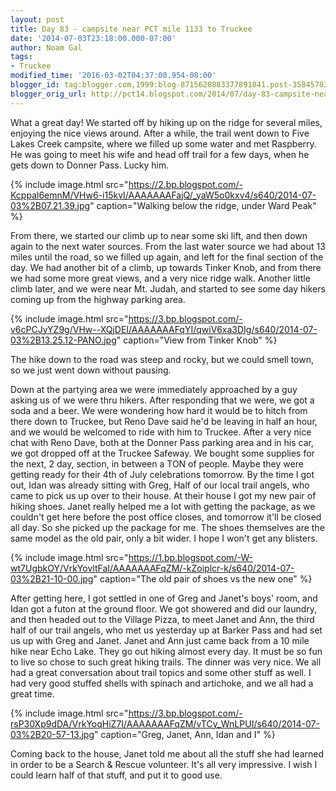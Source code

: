 ```yaml
---
layout: post
title: Day 83 - campsite near PCT mile 1133 to Truckee
date: '2014-07-03T23:18:00.000-07:00'
author: Noam Gal
tags:
- Truckee
modified_time: '2016-03-02T04:37:00.954-08:00'
blogger_id: tag:blogger.com,1999:blog-8715620883377891841.post-3584570372068669482
blogger_orig_url: http://pct14.blogspot.com/2014/07/day-83-campsite-near-pct-mile-1133-to.html
---
```


 What a great day!
 We started off by hiking up on the ridge for several miles, enjoying the nice views around.
 After a while, the trail went down to Five Lakes Creek campsite, where we filled up some water and met Raspberry. He
 was going to meet his wife and head off trail for a few days, when he gets down to Donner Pass. Lucky him.

 
{% include image.html src="https://2.bp.blogspot.com/-Kcppal6emnM/VHw6-i15kvI/AAAAAAAFajQ/_yaW5o0kxv4/s640/2014-07-03%2B07.21.39.jpg" caption="Walking below the ridge, under Ward Peak" %}

 From there, we started our climb up to near some ski lift, and then down again to the next water sources. From the
 last water source we had about 13 miles until the road, so we filled up again, and left for the final section of the
 day.
 We had another bit of a climb, up towards Tinker Knob, and from there we had some more great views, and a
 very nice ridge walk. Another little climb later, and we were near Mt. Judah, and started to see some day hikers
 coming up from the highway parking area.

 
{% include image.html src="https://3.bp.blogspot.com/-v6cPCJyYZ9g/VHw--XQjDEI/AAAAAAAFqYI/qwiV6xa3DIg/s640/2014-07-03%2B13.25.12-PANO.jpg" caption="View from Tinker Knob" %}

 The hike down to the road was steep and rocky, but we could smell town, so we just went down without pausing.

 Down at the partying area we were immediately approached by a guy asking us of we were thru hikers. After responding
 that we were, we got a soda and a beer. We were wondering how hard it would be to hitch from there down to Truckee,
 but Reno Dave said he'd be leaving in half an hour, and we would be welcomed to ride with him to Truckee.
 After
 a very nice chat with Reno Dave, both at the Donner Pass parking area and in his car, we got dropped off at the
 Truckee Safeway. We bought some supplies for the next, 2 day, section, in between a TON of people. Maybe they were
 getting ready for their 4th of July celebrations tomorrow. By the time I got out, Idan was already sitting with
 Greg, Half of our local trail angels, who came to pick us up over to their house.
 At their house I got my new
 pair of hiking shoes. Janet really helped me a lot with getting the package, as we couldn't get here before the post
 office closes, and tomorrow it'll be closed all day. So she picked up the package for me. The shoes themselves are
 the same model as the old pair, only a bit wider. I hope I won't get any blisters.

 
{% include image.html src="https://1.bp.blogspot.com/-W-wt7UgbkOY/VrkYovltFaI/AAAAAAAFqZM/-kZoiplcr-k/s640/2014-07-03%2B21-10-00.jpg" caption="<span>The old pair of shoes vs the new one</span>" %}

 After getting here, I got settled in one of Greg and Janet's boys' room, and Idan got a futon at the ground floor.
 We got showered and did our laundry, and then headed out to the Village Pizza, to meet Janet and Ann, the third half
 of our trail angels, who met us yesterday up at Barker Pass and had set us up with Greg and Janet.
 Janet and
 Ann just came back from a 10 mile hike near Echo Lake. They go out hiking almost every day. It must be so fun to
 live so chose to such great hiking trails.
 The dinner was very nice. We all had a great conversation about
 trail topics and some other stuff as well. I had very good stuffed shells with spinach and artichoke, and we all had
 a great time.

 
{% include image.html src="https://3.bp.blogspot.com/-rsP30Xp9dDA/VrkYoqHiZ7I/AAAAAAAFqZM/vTCy_WnLPUI/s640/2014-07-03%2B20-57-13.jpg" caption="<span>Greg, Janet, Ann, Idan and I</span>" %}

 Coming back to the house, Janet told me about all the stuff she had learned in order to be a Search &amp; Rescue
 volunteer. It's all very impressive. I wish I could learn half of that stuff, and put it to good use.
